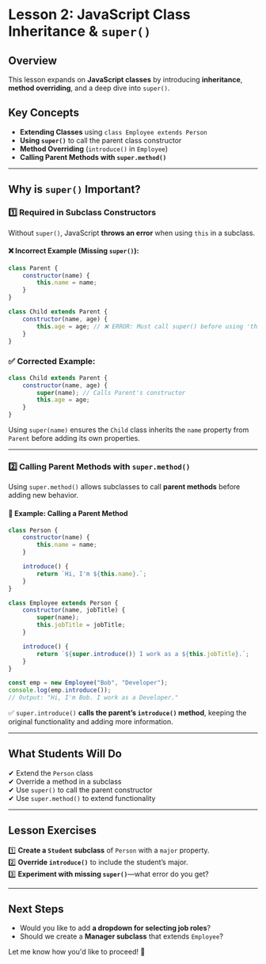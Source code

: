 # Lesson 2: JavaScript Class Inheritance & `super()`

## Overview
This lesson expands on **JavaScript classes** by introducing **inheritance**, **method overriding**, and a deep dive into `super()`.

## Key Concepts
- **Extending Classes** using `class Employee extends Person`
- **Using `super()`** to call the parent class constructor
- **Method Overriding** (`introduce()` in `Employee`)
- **Calling Parent Methods with `super.method()`**

---

## **Why is `super()` Important?**

### **1️⃣ Required in Subclass Constructors**
Without `super()`, JavaScript **throws an error** when using `this` in a subclass.

#### ❌ Incorrect Example (Missing `super()`):
```javascript
class Parent {
    constructor(name) {
        this.name = name;
    }
}

class Child extends Parent {
    constructor(name, age) {
        this.age = age; // ❌ ERROR: Must call super() before using 'this'
    }
}
```
### ✅ Corrected Example:
```javascript
class Child extends Parent {
    constructor(name, age) {
        super(name); // Calls Parent's constructor
        this.age = age;
    }
}
```

Using `super(name)` ensures the `Child` class inherits the `name` property from `Parent` before adding its own properties.

---

### **2️⃣ Calling Parent Methods with `super.method()`**
Using `super.method()` allows subclasses to call **parent methods** before adding new behavior.

#### 🔹 Example: Calling a Parent Method
```javascript
class Person {
    constructor(name) {
        this.name = name;
    }

    introduce() {
        return `Hi, I'm ${this.name}.`;
    }
}

class Employee extends Person {
    constructor(name, jobTitle) {
        super(name);
        this.jobTitle = jobTitle;
    }

    introduce() {
        return `${super.introduce()} I work as a ${this.jobTitle}.`;
    }
}

const emp = new Employee("Bob", "Developer");
console.log(emp.introduce());
// Output: "Hi, I'm Bob. I work as a Developer."
```
✅ `super.introduce()` **calls the parent’s `introduce()` method**, keeping the original functionality and adding more information.

---

## **What Students Will Do**
✔ Extend the `Person` class  
✔ Override a method in a subclass  
✔ Use `super()` to call the parent constructor  
✔ Use `super.method()` to extend functionality  

---

## **Lesson Exercises**

1️⃣ **Create a `Student` subclass** of `Person` with a `major` property.  
2️⃣ **Override `introduce()`** to include the student’s major.  
3️⃣ **Experiment with missing `super()`**—what error do you get?  

---

## **Next Steps**
- Would you like to add **a dropdown for selecting job roles**?
- Should we create a **Manager subclass** that extends `Employee`?

Let me know how you'd like to proceed! 🚀

